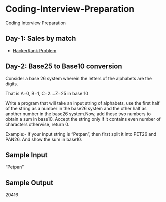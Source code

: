 # Coding-Interview-Preparation
Coding Interview Preparation
## Day-1: Sales by match
* [HackerRank Problem](https://www.hackerrank.com/challenges/sock-merchant/problem?h_l=interview&playlist_slugs%5B%5D=interview-preparation-kit&playlist_slugs%5B%5D=warmup)
## Day-2: Base25 to Base10 conversion
Consider a base 26 system wherein the letters of the alphabets are the digits.

That is A=0, B=1, C=2….Z=25 in base 10

Write a program that will take an input string of alphabets, use the first half of the string as a number in the base26 system and the other half as another number in the base26 system.Now, add these two numbers to obtain a sum in base10.
Accept the string only if it contains even number of characters otherwise, return 0.

Example:-  If your input string is “Petpan”, then first split it into PET26 and PAN26. And show the sum in base10.
## Sample Input

“Petpan”

## Sample Output
20416
